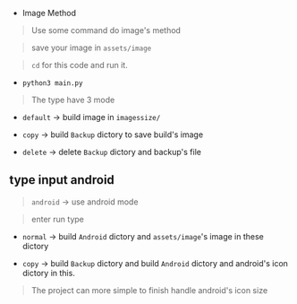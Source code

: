
* Image Method 

> Use some command do image's method 

> save your image in ```assets/image```

> ```cd``` for this code and run it. 

* ``` python3 main.py ```

> The type have 3 mode

* ```default``` -> build image in ```imagessize/```

* ```copy``` -> build ```Backup``` dictory to save build's image

* ```delete``` -> delete ```Backup``` dictory and backup's file

## type input android

> ```android``` -> use android mode 

> enter run type 

* ```normal``` -> build ```Android``` dictory and ```assets/image```'s image in these dictory 

* ```copy``` -> build ```Backup``` dictory and build ```Android``` dictory and android's icon dictory in this.

> The project can more simple to finish handle android's icon size 

